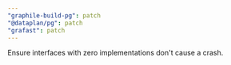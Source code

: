 ```yaml
---
"graphile-build-pg": patch
"@dataplan/pg": patch
"grafast": patch
---
```


Ensure interfaces with zero implementations don't cause a crash.
